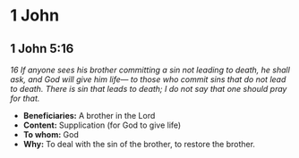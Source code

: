 # 1 John

## 1 John 5:16

_16 If anyone sees his brother committing a sin not leading to death, he shall ask, and God will give him life—_
_to those who commit sins that do not lead to death._
_There is sin that leads to death; I do not say that one should pray for that._

- **Beneficiaries:** A brother in the Lord
- **Content:** Supplication (for God to give life)
- **To whom:** God
- **Why:** To deal with the sin of the brother, to restore the brother.
